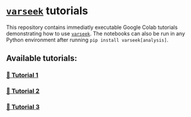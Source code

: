 # [`varseek`](https://github.com/pachterlab/varseek) tutorials

This repository contains immediatly executable Google Colab tutorials demonstrating how to use [`varseek`](https://github.com/pachterlab/varseek). The notebooks can also be run in any Python environment after running `pip install varseek[analysis]`.

## Available tutorials:
### [🔗 Tutorial 1](https://colab.research.google.com/github/pachterlab/varseek-examples/blob/main/vk_ref.ipynb)  
### [🔗 Tutorial 2](https://colab.research.google.com/github/pachterlab/varseek-examples/blob/main/vk_count.ipynb)
### [🔗 Tutorial 3](https://colab.research.google.com/github/pachterlab/varseek-examples/blob/main/vk_sim.ipynb)  
